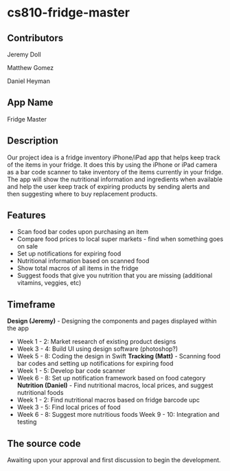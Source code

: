 # cs810-fridge-master

## Contributors
Jeremy Doll

Matthew Gomez

Daniel Heyman
 
## App Name
Fridge Master
 
## Description
Our project idea is a fridge inventory iPhone/iPad app that helps keep track of the items in your fridge. It does this by using the iPhone or iPad camera as a bar code scanner to take inventory of the items currently in your fridge. The app will show the nutritional information and ingredients when available and help the user keep track of expiring products by sending alerts and then suggesting where to buy replacement products.
 
## Features
* Scan food bar codes upon purchasing an item
* Compare food prices to local super markets - find when something goes on sale
* Set up notifications for expiring food
* Nutritional information based on scanned food
* Show total macros of all items in the fridge
* Suggest foods that give you nutrition that you are missing (additional vitamins, veggies, etc)

## Timeframe
__Design (Jeremy)__ - Designing the components and pages displayed within the app
* Week 1 - 2: Market research of existing product designs
* Week 3 - 4: Build UI using design software (photoshop?)
* Week 5 - 8: Coding the design in Swift
__Tracking (Matt)__ - Scanning food bar codes and setting up notifications for expiring food
* Week 1 - 5: Develop bar code scanner
* Week 6 - 8: Set up notification framework based on food category
__Nutrition (Daniel)__ - Find nutritional macros, local prices, and suggest nutritional foods
* Week 1 - 2: Find nutritional macros based on fridge barcode upc
* Week 3 - 5: Find local prices of food
* Week 6 - 8: Suggest more nutritious foods
Week 9 - 10: Integration and testing
 
## The source code
Awaiting upon your approval and first discussion to begin the development.
